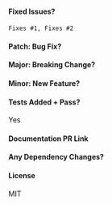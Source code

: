 <!-- Thanks so much for your PR, your contribution is appreciated! ❤️ -->

#### Fixed Issues?

`Fixes #1, Fixes #2` <!-- remove the (`) quotes to link the issues -->

#### Patch: Bug Fix?

#### Major: Breaking Change?

#### Minor: New Feature?

#### Tests Added + Pass?

Yes

#### Documentation PR Link

 <!-- If only readme change, add `[skip ci]` to your commits -->

#### Any Dependency Changes?

#### License

MIT

<!-- Describe your changes below in as much detail as possible -->
